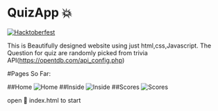 # QuizApp 💥
[![Hacktoberfest](https://img.shields.io/static/v1?label=Hacktoberfest&message=2020&color=blueviolet)](https://hacktoberfest.digitalocean.com/)

This is Beautifully designed website using just html,css,Javascript.
The Question for quiz are randomly picked from trivia API(https://opentdb.com/api_config.php)

#Pages So Far:

##Home
![Home](https://github.com/parikshighosh3/QuizApp/Images/blob/designs/Home.png?raw=true)
##Inside
![Inside](https://github.com/parikshighosh3/QuizApp/Images/blob/designs/Inside.png?raw=true)
##Scores
![Scores](https://github.com/parikshighosh3/QuizApp/Images/blob/designs/Scores.png?raw=true)

open :open_file_folder: index.html to start
